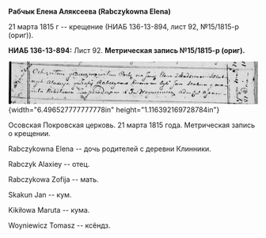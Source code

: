 **Рабчык Елена Аляксеева (Rabczykowna Elena)**

21 марта 1815 г -- крещение (НИАБ 136-13-894, лист 92, №15/1815-р
(ориг)).

**НИАБ 136-13-894:** Лист 92. **Метрическая запись №15/1815-р (ориг).**

![](./media/c95da22043452d9ce80012378d264e16cc84edb5.png){width="6.496527777777778in"
height="1.116392169728784in"}

Осовская Покровская церковь. 21 марта 1815 года. Метрическая запись о
крещении.

Rabczykowna Elena -- дочь родителей с деревни Клинники.

Rabczyk Alaxiey -- отец.

Rabczykowa Zofija -- мать.

Skakun Jan -- кум.

Kikiłowa Maruta -- кума.

Woyniewicz Tomasz -- ксёндз.
